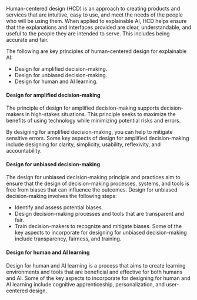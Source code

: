 Human-centered design (HCD) is an approach to creating products and services that are intuitive, easy to use, and meet the needs of the people who will be using them. When applied to explainable AI, HCD helps ensure that the explanations and interfaces provided are clear, understandable, and useful to the people they are intended to serve. This includes being accurate and fair.

The following are key principles of human-centered design for explainable AI: 

- Design for amplified decision-making.
- Design for unbiased decision-making.
- Design for human and AI learning.

#### Design for amplified decision-making
The principle of design for amplified decision-making supports decision-makers in high-stakes situations. This principle seeks to maximize the benefits of using technology while minimizing potential risks and errors. 

By designing for amplified decision-making, you can help to mitigate sensitive errors. Some key aspects of design for amplified decision-making include designing for clarity, simplicity, usability, reflexivity, and accountability.

#### Design for unbiased decision-making
The design for unbiased decision-making principle and practices aim to ensure that the design of decision-making processes, systems, and tools is free from biases that can influence the outcomes.
Design for unbiased decision-making involves the following steps:

- Identify and assess potential biases.
- Design decision-making processes and tools that are transparent and fair.
- Train decision-makers to recognize and mitigate biases.
Some of the key aspects to incorporate for designing for unbiased decision-making include transparency, fairness, and training.

#### Design for human and AI learning
Design for human and AI learning is a process that aims to create learning environments and tools that are beneficial and effective for both humans and AI.
Some of the key aspects to incorporate for designing for human and AI learning include cognitive apprenticeship, personalization, and user-centered design.